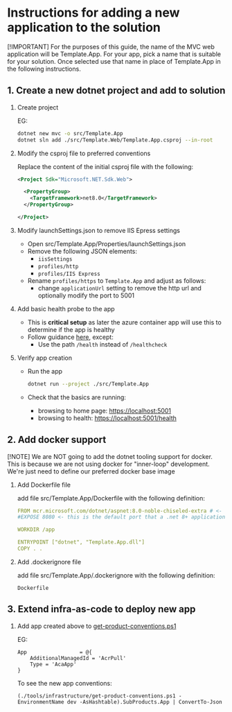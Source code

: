 # Instructions for adding a new application to the solution

[!IMPORTANT]
For the purposes of this guide, the name of the MVC web application will be Template.App. For your app, pick a name that
is suitable for your solution. Once selected use that name in place of Template.App in the following instructions.

## 1. Create a new dotnet project and add to solution

1. Create project

   EG:

   ```bash
   dotnet new mvc -o src/Template.App
   dotnet sln add ./src/Template.Web/Template.App.csproj --in-root
   ```
   
2. Modify the csproj file to preferred conventions

   Replace the content of the initial csproj file with the following:

   ```xml
   <Project Sdk="Microsoft.NET.Sdk.Web">
   
     <PropertyGroup>
       <TargetFramework>net8.0</TargetFramework>
     </PropertyGroup>
   
   </Project>
   ```

3. Modify launchSettings.json to remove IIS Epress settings

    * Open src/Template.App/Properties/launchSettings.json
    * Remove the following JSON elements:
        * `iisSettings`
        * `profiles/http`
        * `profiles/IIS Express`
    * Rename `profiles/https` to `Template.App` and adjust as follows:
        * change `applicationUrl` setting to remove the http url and optionally modify the port to 5001
   
4. Add basic health probe to the app
   * This is **critical setup** as later the azure container app will use this to determine if the app is healthy
   * Follow guidance [here](https://learn.microsoft.com/en-us/aspnet/core/host-and-deploy/health-checks#basic-health-probe), except:
     * Use the path `/health` instead of `/healthcheck`

5. Verify app creation

   * Run the app

     ```bash
     dotnet run --project ./src/Template.App
     ```

   * Check that the basics are running:
     * browsing to home page: <https://localhost:5001>
     * browsing to health: <https://localhost:5001/health>

## 2. Add docker support

[!NOTE]
We are NOT going to add the dotnet tooling support for docker. This is because we are not using docker for "inner-loop" development.
We're just need to define our preferred docker base image

1. Add Dockerfile file 

   add file src/Template.App/Dockerfile with the following definition:

   ```yaml
   FROM mcr.microsoft.com/dotnet/aspnet:8.0-noble-chiseled-extra # <- change '8.0' to the version of the .net you are targeting
   #EXPOSE 8080 <- this is the default port that a .net 8+ application will be configured to listen on and is the port exposed in the base docker image
   
   WORKDIR /app
   
   ENTRYPOINT ["dotnet", "Template.App.dll"]
   COPY . .
   ```

2. Add .dockerignore file

   add file src/Template.App/.dockerignore with the following definition:

   ```plaintext
   Dockerfile
   ```

## 3. Extend infra-as-code to deploy new app

1. Add app created above to [get-product-conventions.ps1](../tools/infrastructure/get-product-conventions.ps1)

   EG:

   ```pwsh
   App                 = @{
       AdditionalManagedId = 'AcrPull'
       Type = 'AcaApp'
   }
   ```

   To see the new app conventions:

   ```pwsh
   (./tools/infrastructure/get-product-conventions.ps1 -EnvironmentName dev -AsHashtable).SubProducts.App | ConvertTo-Json
    ```